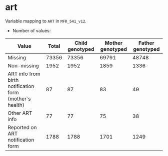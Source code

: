 # art
Variable mapping to `ART` in `MFR_541_v12`.
- Number of values:

| Value | Total | Child genotyped | Mother genotyped | Father genotyped |
| ----- | ----- | --------------- | ---------------- | ---------------- |
| Missing | 73356 | 73356 | 69791 | 48748 |
| Non-missing | 1952 | 1952 | 1859 | 1336 |
| ART info from birth notification form (mother`s health) | 87 | 87 | 83 |49 |
| Other ART info | 77 | 77 | 75 |38 |
| Reported on ART notification form | 1788 | 1788 | 1701 |1249 |



